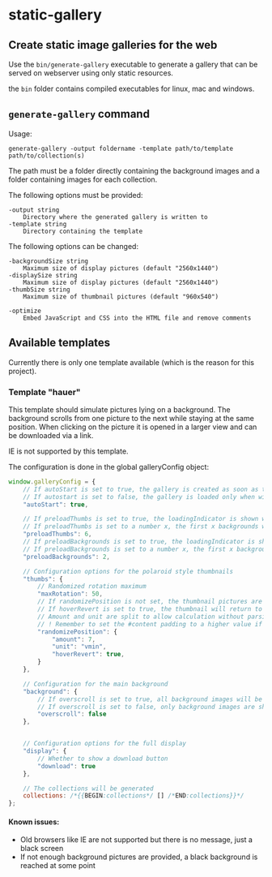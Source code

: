 # static-gallery
## Create static image galleries for the web

Use the `bin/generate-gallery` executable to generate a gallery that can be served on webserver using only static resources.

the `bin` folder contains compiled executables for linux, mac and windows.


## `generate-gallery` command

Usage:

	generate-gallery -output foldername -template path/to/template path/to/collection(s)

The path must be a folder directly containing the background images and a folder containing images for each collection.


The following options must be provided:

	-output string
		Directory where the generated gallery is written to
	-template string
		Directory containing the template


The following options can be changed:

	-backgroundSize string
		Maximum size of display pictures (default "2560x1440")
	-displaySize string
		Maximum size of display pictures (default "2560x1440")
	-thumbSize string
		Maximum size of thumbnail pictures (default "960x540")

	-optimize
		Embed JavaScript and CSS into the HTML file and remove comments


## Available templates

Currently there is only one template available (which is the reason for this project).

### Template "hauer"

This template should simulate pictures lying on a background. The background scrolls from one picture to the next while staying at the same position. When clicking on the picture it is opened in a larger view and can be downloaded via a link.

IE is not supported by this template.

The configuration is done in the global galleryConfig object:
```javascript
window.galleryConfig = {
	// If autoStart is set to true, the gallery is created as soon as the script is loaded
	// If autostart is set to false, the gallery is loaded only when window.galleryInit([config]) is called. This can be used to load (parts of) the configuration asynchronously
	"autoStart": true,

	// If preloadThumbs is set to true, the loadingIndicator is shown while the picture thumbnails are loaded, then the gallery is shown
	// If preloadThumbs is set to a number x, the first x backgrounds will be preloaded
	"preloadThumbs": 6,
	// If preloadBackgrounds is set to true, the loadingIndicator is shown while the background pictures are loaded, then the gallery is shown
	// If preloadBackgrounds is set to a number x, the first x backgrounds will be preloaded
	"preloadBackgrounds": 2,

	// Configuration options for the polaroid style thumbnails
	"thumbs": {
		// Randomized rotation maximum
		"maxRotation": 50,
		// If randomizePosition is not set, the thumbnail pictures are distributed evenly
		// If hoverRevert is set to true, the thumbnail will return to its regular position on hover
		// Amount and unit are split to allow calculation without parsing
		// ! Remember to set the #content padding to a higher value if you increase the amount here to avoid pictures being cut off
		"randomizePosition": {
			"amount": 7,
			"unit": "vmin",
			"hoverRevert": true,
		}
	},

	// Configuration for the main background
	"background": {
		// If overscroll is set to true, all background images will be shown and can be scrolled down to
		// If overscroll is set to false, only background images are shown for the area there thumbnails are shown, but at least one full window size
		"overscroll": false
	},


	// Configuration options for the full display
	"display": {
		// Whether to show a download button
		"download": true
	},

	// The collections will be generated
	collections: /*{{BEGIN:collections*/ [] /*END:collections}}*/
};
```

#### Known issues:

 - Old browsers like IE are not supported but there is no message, just a black screen
 - If not enough background pictures are provided, a black background is reached at some point

